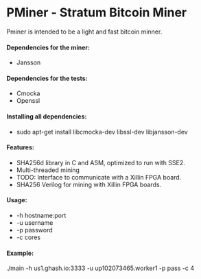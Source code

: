 # PMiner - Stratum Bitcoin Miner

Pminer is intended to be a light and fast bitcoin minner.

#### Dependencies for the miner:
* Jansson

#### Dependencies for the tests:
* Cmocka
* Openssl

#### Installing all dependencies:
* sudo apt-get install libcmocka-dev libssl-dev libjansson-dev

#### Features:
* SHA256d library in C and ASM, optimized to run with SSE2.
* Multi-threaded mining
* TODO: Interface to communicate with a Xillin FPGA board.
* SHA256 Verilog for mining with Xillin FPGA boards.

#### Usage:
* -h hostname:port 
* -u username 
* -p password 
* -c cores 

#### Example:
./main -h us1.ghash.io:3333 -u up102073465.worker1 -p pass -c 4